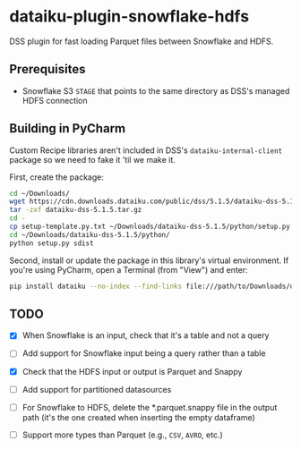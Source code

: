 # dataiku-plugin-snowflake-hdfs

DSS plugin for fast loading Parquet files between Snowflake and HDFS.

## Prerequisites

* Snowflake S3 `STAGE` that points to the same directory as DSS's managed HDFS connection

## Building in PyCharm

Custom Recipe libraries aren't included in DSS's `dataiku-internal-client` package so we need to fake it 'til we make it.

First, create the package:

```bash
cd ~/Downloads/
wget https://cdn.downloads.dataiku.com/public/dss/5.1.5/dataiku-dss-5.1.5.tar.gz
tar -zxf dataiku-dss-5.1.5.tar.gz
cd -
cp setup-template.py.txt ~/Downloads/dataiku-dss-5.1.5/python/setup.py
cd ~/Downloads/dataiku-dss-5.1.5/python/
python setup.py sdist
```

Second, install or update the package in this library's virtual environment. If you're using PyCharm, open a Terminal (from "View") and enter:

```bash
pip install dataiku --no-index --find-links file:///path/to/Downloads/dataiku-dss-5.1.5/python/dist
```

## TODO

- [x] When Snowflake is an input, check that it's a table and not a query
- [ ] Add support for Snowflake input being a query rather than a table
- [x] Check that the HDFS input or output is Parquet and Snappy
- [ ] Add support for partitioned datasources
- [ ] For Snowflake to HDFS, delete the *.parquet.snappy file in the output path (it's the one created when inserting the empty dataframe)
- [ ] Support more types than Parquet (e.g., `CSV`, `AVRO`, etc.)

